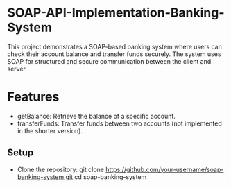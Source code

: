 # SOAP-API-Implementation-Banking-System
This project demonstrates a SOAP-based banking system where users can check their account balance and transfer funds securely. The system uses SOAP for structured and secure communication between the client and server.

# Features
- getBalance: Retrieve the balance of a specific account.
- transferFunds: Transfer funds between two accounts (not implemented in the shorter version).

## Setup
- Clone the repository:
git clone https://github.com/your-username/soap-banking-system.git
cd soap-banking-system
